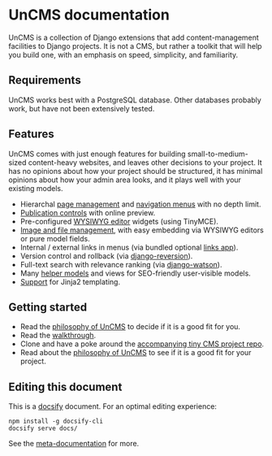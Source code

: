 # UnCMS documentation

UnCMS is a collection of Django extensions that add content-management facilities to Django projects.
It is not a CMS, but rather a toolkit that will help you build one,
with an emphasis on speed, simplicity, and familiarity.

## Requirements

UnCMS works best with a PostgreSQL database.
Other databases probably work, but have not been extensively tested.

## Features

UnCMS comes with just enough features for building small-to-medium-sized content-heavy websites,
and leaves other decisions to your project.
It has no opinions about how your project should be structured,
it has minimal opinions about how your admin area looks,
and it plays well with your existing models.

* Hierarchal [page management](pages-app.md) and [navigation menus](rendering-navigation.md) with no depth limit.
* [Publication controls](publication-control.md) with online preview.
* Pre-configured [WYSIWYG editor](html-editor.md) widgets (using TinyMCE).
* [Image and file management](media-app.md), with easy embedding via WYSIWYG editors or pure model fields.
* Internal / external links in menus (via bundled optional [links app](links-app.md)).
* Version control and rollback (via [django-reversion](https://github.com/etianen/django-reversion)).
* Full-text search with relevance ranking (via [django-watson](https://github.com/etianen/django-watson)).
* Many [helper models](helpers.md) and views for SEO-friendly user-visible models.
* [Support](using-jinja2.md) for Jinja2 templating.

## Getting started

* Read the [philosophy of UnCMS](philosophy.md) to decide if it is a good fit for you.
* Read the [walkthrough](walkthrough.md).
* Clone and have a poke around the [accompanying tiny CMS project repo](https://github.com/lewiscollard/tiny-uncms-project).
* Read about the [philosophy of UnCMS](philosophy.md) to see if it is a good fit for your project.

## Editing this document

This is a [docsify](https://docsify.js.org/) document. For an optimal editing experience:

```
npm install -g docsify-cli
docsify serve docs/
```

See the [meta-documentation](DOCUMENTATION-README.md) for more.
